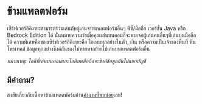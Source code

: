 # ข้ามแพลตฟอร์ม

เซิร์ฟเวอร์อิคิงายะสามารถร่วมเล่นกับผู้เล่นจากแพลตฟอร์มอื่นๆ พีซี/มือถือ เวอร์ชั่น Java หรือ Bedrock Edition ได้ 
นั่นหมายความว่าเมื่อคุณเล่นบนคอมก็จะพบเจอผู้เล่นคนอื่นๆที่เล่นบนมือถือได้
ความพิเศษคือของเซิร์ฟเวอร์อิคิงายะคือ ไอเทมทุกอย่างในตัว, เงิน หรือความเป็นเจ้าของพื้นที่ หินโพรเทคส์ ข้อมูลทุกอย่างซิงค์กันของไม่หายหากย้ายไปเล่นบนแพลตฟอร์มอื่น

*หมายเหตุ: ไอดีที่เล่นบนคอมและไอดีบนมือถือจะซิงค์ข้อมูลกันไม่แยกบัญชี*

## มีคำถาม?

สงสัยเกี่ยวกับเนื้อหาข้ามแพลตฟอร์มอ่าน[คำถามที่พบบ่อย](/wiki/faq#ข้ามแพลตฟอร์ม)เลย!
